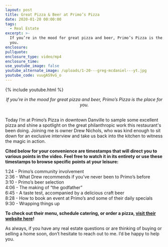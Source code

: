 ```yaml
---
layout: post
title: Great Pizza & Beer at Primo’s Pizza
date: 2020-01-20 00:00:00
tags:
  - Real Estate
excerpt: >-
  If you’re in the mood for great pizza and beer, Primo’s Pizza is the place for
  you.
enclosure:
pullquote:
enclosure_type: video/mp4
enclosure_time:
use_youtube_image: false
youtube_alternate_image: /uploads/1-20---greg-mcdaniel---yt.jpg
youtube_code: vuugAS9vG_o
---
```


{% include youtube.html %}

<center><em>If you&rsquo;re in the mood for great pizza and beer, Primo&rsquo;s Pizza is the place for you.</em></center>

<br>Today I’m at Primo’s Pizza in downtown Danville to sample some excellent pizza and shine a spotlight on the great philanthropic work this restaurant's been doing. Joining me is owner Drew Nichols, who was kind enough to sit down for an exclusive interview and take us back into the kitchen to witness the magic in action.

**Cited below for your convenience are timestamps that will direct you to various points in the video. Feel free to watch it in its entirety or use these timestamps to browse specific points at your leisure:**

1:24 - Primo’s community involvement<br>2:36 - What Drew recommends if you’ve never been to Primo’s before<br>3:10 - Primo’s beer selection<br>4:06 - The making of “the godfather”<br>6:45 - A taste test, accompanied by a delicious craft beer<br>8:28 - How to book an event at Primo’s and some of their daily specials<br>9:30 - Wrapping things up

**To check out their menu, schedule catering, or order a pizza, <u><a target="_blank" href="http://www.primosdanville.com/">visit their website here</a></u>\!**

As always, if you have any real estate questions or are thinking of buying or selling a home soon, don’t hesitate to reach out to me. I’d be happy to help you.